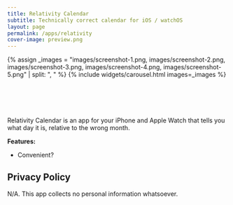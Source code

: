 ```yaml
---
title: Relativity Calendar
subtitle: Technically correct calendar for iOS / watchOS
layout: page
permalink: /apps/relativity
cover-image: preview.png
---
```


{% assign _images = "images/screenshot-1.png, images/screenshot-2.png, images/screenshot-3.png, images/screenshot-4.png, images/screenshot-5.png" | split: ", " %}
{% include widgets/carousel.html images=_images %}

<div style="text-align:center; margin-top:1rem; margin-bottom: 1rem; padding-top:1rem;">
<a href="https://apps.apple.com/us/app/relativity-calendar/id1481494405" style="display:inline-block;overflow:hidden;background:url(https://linkmaker.itunes.apple.com/assets/shared/badges/en-us/appstore-lrg.svg) no-repeat;width:135px;height:40px;background-size:contain;"></a>
</div>

Relativity Calendar is an app for your iPhone and Apple Watch that tells you what day it is, relative to the wrong month.

**Features:**
- Convenient?

<h2>Privacy Policy</h2>
N/A. This app collects no personal information whatsoever.

